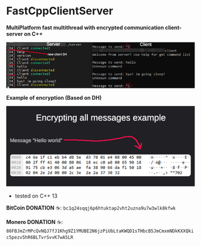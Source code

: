 # FastCppClientServer
**MultiPlatform fast multithread with encrypted communication client-server on C++**

<img src="img/image.png"/>

**Example of encryption (Based on DH)**

<img src="img/image2.png"/>

* tested on C++ 13

**BitCoin DONATION** ☕️: ```bc1q24sqqj6p6htuktap2vht2uzna9u7w3wlk8kfwk```

**Monero DONATION** ☕️: ```86FBJmZrMPcQvNQJ7fJ1Khg9Z1YMUBE2N6jzPiUbLtaKWQD1sTHbcB5JmCmxmNDkKXXQkic5pezv5hR6BLTvrSvvK7wA5LR```

